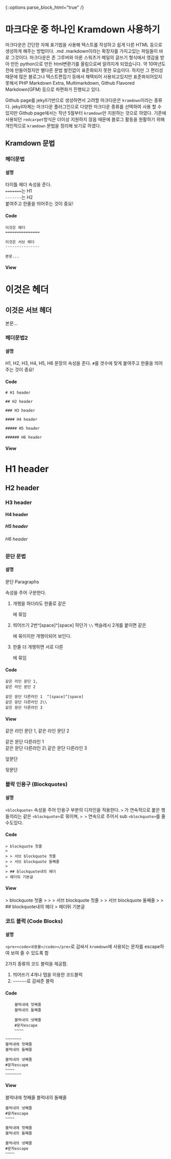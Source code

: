 
{::options parse_block_html="true" /}


마크다운 중 하나인 Kramdown 사용하기
=======================

마크다운은 간단한  자체 표기법을 사용해 텍스트를 작성하고 쉽게 다른 HTML 등으로 생성하게 해주는 방법이다.
.md .markdown이라는 확장자를 가지고있는 파일들이 바로 그것이다.
마크다운은 존 그루버와 아론 스워츠가 메일의 글쓰기 형식에서 영감을 받아 만든 python으로 만든 html변환기를 올림으로써 알려지게 되었습니다.
약 10여년도 전에 만들어졌지만 별다른 문법 발전없이 표준화되지 못한 모습이다.
하지만 그 편리성 때문에 많은 블로그나 텍스트편집기 등에서 채택되어 사용되고있지만 표준화되어있지 못해서 PHP Markdown Extra, Multimarkdown, Github Flavored Markdown(GFM) 등으로 파편화가 진행되고 있다.

Github page를 jekyll기반으로 생성하면서 고려할 마크다운은 `kramdown`이라는 종류다. jekyll자체는 마크다운 플러그인으로 다양한 마크다운 종류를 선택하여 사용 할 수 있지만 Github page에서는 작년 5월부터 `kramdown`만 지원하는 것으로 하였다. 기존에 사용되던 `redcarpet`방식은 더이상 지원하지 않음
때문에 블로그 활동을 원활하기 위해 개인적으로 `kramdown` 문법을 정리해 보기로 하였다.

Kramdown 문법
------------------------

### 헤더문법

#### 설명
타이틀 헤더 속성을 준다.  
`=======`는 H1  
`-------`는 H2  
 붙여주고 한줄을 띄어주는 것이 중요!

#### Code
~~~
이것은 헤더
===============

이것은 서브 헤더
---------------

본문...
~~~

#### View

이것은 헤더
===============

이것은 서브 헤더
---------------

본문...


### 헤더문법2

#### 설명
H1, H2, H3, H4, H5, H6 문장의 속성을 준다.
`#`를 갯수에 맞게 붙여주고 한줄을 띄어주는 것이 중요!

#### Code
~~~
# H1 header

## H2 header

### H3 header

#### H4 header

##### H5 header

###### H6 header
~~~

#### View

# H1 header

## H2 header

### H3 header

#### H4 header

##### H5 header

###### H6 header


### 문단 문법

#### 설명

문단 Paragraphs <p>속성을 주어 구분한다.  
1. 개행을 하더라도 한줄로 같은 <p>에 묶임  
2. 띄어쓰기 2번^[space]^[space] 하던가 `\\` 백슬레시 2개를 붙이면
같은 <p>에 묶이지만 개행이되어 보인다.  
3. 한줄 더 개행하면 서로 다른 <p>에 묶임


#### Code

~~~
같은 라인 문단 1,
같은 라인 문단 2

같은 문단 다른라인 1  ^[space]^[space]  
같은 문단 다른라인 2\\
같은 문단 다른라인 3
~~~

#### View

<div class="view">
같은 라인 문단 1,
같은 라인 문단 2

같은 문단 다른라인 1  
같은 문단 다른라인 2\\
같은 문단 다른라인 3

앞문단

뒷문단
</div>


### 블락 인용구 (Blockquotes)

#### 설명

`<blockquote>` 속성을 주어 인용구 부분의 디자인을 적용한다.
`>` 가 연속적으로 붙은 행들끼리는 같은 `<blockquote>`로 묶이며, `> >` 연속으로 주어서 sub `<blockquote>`를 줄수도있다.


#### Code

~~~
> blockquote 첫줄
>
> > 서브 blockquote 첫줄
> > 서브 blockquote 둘째줄
>
> ## blockquote내의 헤더
> 헤더뒤 기본글
~~~

#### View

<div class="view">
> blockquote 첫줄
>
> > 서브 blockquote 첫줄
> > 서브 blockquote 둘째줄
>
> ## blockquote내의 헤더
> 헤더뒤 기본글
</div>


### 코드 블럭 (Code Blocks)

#### 설명
`<pre><code>내용물</code></pre>`로 감싸서
`kromdown`에 사용되는 문자를 escape하여 보여 줄 수 있도록 함

2가지 종류의 코드 블럭을 제공함.  
1. 띄어쓰기 4개나 탭을 이용한 코드블럭
2. `~~~~~~`로 감싸준 블럭

#### Code

~~~~~~~~~~
    블럭내에 첫째줄
    블럭내의 둘째줄

    블럭내의 넷째줄
    #문자escape
    ~~~~

~~~~~~~
블럭내에 첫째줄
블럭내의 둘째줄

블럭내의 넷째줄
#문자escape
~~~~
~~~~~~~
~~~~~~~~~~

#### View

<div class="view">
    블럭내에 첫째줄
    블럭내의 둘째줄

    블럭내의 넷째줄
    #문자escape
    ~~~~

~~~~~~~
블럭내에 첫째줄
블럭내의 둘째줄

블럭내의 넷째줄
#문자escape
~~~~
~~~~~~~
</div>

